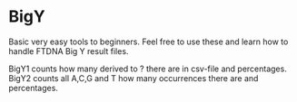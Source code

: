 # BigY

Basic very easy tools to beginners. Feel free to use these and learn how to handle FTDNA Big Y result files.

BigY1 counts how many derived to ? there are in csv-file and percentages.
BigY2 counts all A,C,G and T how many occurrences there are and percentages.
